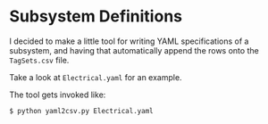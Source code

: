 # Subsystem Definitions

I decided to make a little tool for writing YAML specifications of a subsystem, and having that automatically append the rows onto the `TagSets.csv` file.

Take a look at `Electrical.yaml` for an example.

The tool gets invoked like:

```
$ python yaml2csv.py Electrical.yaml
```
